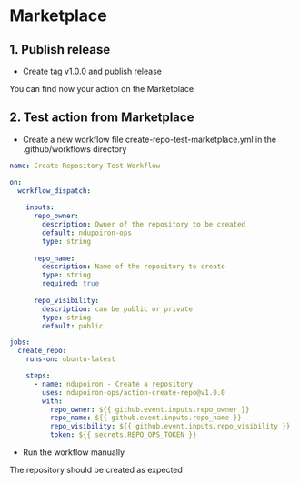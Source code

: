 # Marketplace

## 1. Publish release

* Create tag v1.0.0 and publish release

You can find now your action on the Marketplace

## 2. Test action from Marketplace

* Create a new workflow file create-repo-test-marketplace.yml in the .github/workflows directory

```yaml
name: Create Repository Test Workflow

on:
  workflow_dispatch:
    
    inputs:
      repo_owner:
        description: Owner of the repository to be created
        default: ndupoiron-ops
        type: string
      
      repo_name:
        description: Name of the repository to create
        type: string
        required: true
        
      repo_visibility:
        description: can be public or private
        type: string
        default: public

jobs:
  create_repo:
    runs-on: ubuntu-latest

    steps:
      - name: ndupoiron - Create a repository
        uses: ndupoiron-ops/action-create-repo@v1.0.0
        with:
          repo_owner: ${{ github.event.inputs.repo_owner }}
          repo_name: ${{ github.event.inputs.repo_name }}
          repo_visibility: ${{ github.event.inputs.repo_visibility }}
          token: ${{ secrets.REPO_OPS_TOKEN }}
```

* Run the workflow manually

The repository should be created as expected
